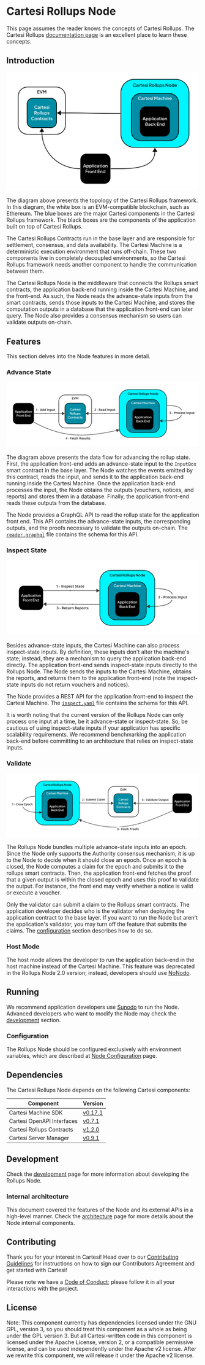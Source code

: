 # Cartesi Rollups Node

This page assumes the reader knows the concepts of Cartesi Rollups.
The Cartesi Rollups [documentation page][rollups-docs] is an excellent place to learn these concepts.

[rollups-docs]: https://docs.cartesi.io/cartesi-rollups/overview/

## Introduction

![Overview](docs/images/overview.svg)

The diagram above presents the topology of the Cartesi Rollups framework.
In this diagram, the white box is an EVM-compatible blockchain, such as Ethereum.
The blue boxes are the major Cartesi components in the Cartesi Rollups framework.
The black boxes are the components of the application built on top of Cartesi Rollups.

The Cartesi Rollups Contracts run in the base layer and are responsible for settlement, consensus, and data availability.
The Cartesi Machine is a deterministic execution environment that runs off-chain.
These two components live in completely decoupled environments, so the Cartesi Rollups framework needs another component to handle the communication between them.

The Cartesi Rollups Node is the middleware that connects the Rollups smart contracts, the application back-end running inside the Cartesi Machine, and the front-end.
As such, the Node reads the advance-state inputs from the smart contracts, sends those inputs to the Cartesi Machine, and stores the computation outputs in a database that the application front-end can later query.
The Node also provides a consensus mechanism so users can validate outputs on-chain.

## Features

This section delves into the Node features in more detail.

### Advance State

![Advance State](docs/images/advance.svg)

The diagram above presents the data flow for advancing the rollup state.
First, the application front-end adds an advance-state input to the `InputBox` smart contract in the base layer.
The Node watches the events emitted by this contract, reads the input, and sends it to the application back-end running inside the Cartesi Machine.
Once the application back-end processes the input, the Node obtains the outputs (vouchers, notices, and reports) and stores them in a database.
Finally, the application front-end reads these outputs from the database.

The Node provides a GraphQL API to read the rollup state for the application front end.
This API contains the advance-state inputs, the corresponding outputs, and the proofs necessary to validate the outputs on-chain.
The [`reader.graphql`](api/graphql/reader.graphql) file contains the schema for this API.

### Inspect State

![Inspect State](docs/images/inspect.svg)

Besides advance-state inputs, the Cartesi Machine can also process inspect-state inputs.
By definition, these inputs don't alter the machine's state; instead, they are a mechanism to query the application back-end directly.
The application front-end sends inspect-state inputs directly to the Rollups Node.
The Node sends the inputs to the Cartesi Machine, obtains the reports, and returns them to the application front-end (note the inspect-state inputs do not return vouchers and notices).

The Node provides a REST API for the application front-end to inspect the Cartesi Machine.
The [`inspect.yaml`](api/openapi/inspect.yaml) file contains the schema for this API.

It is worth noting that the current version of the Rollups Node can only process one input at a time, be it advance-state or inspect-state.
So, be cautious of using inspect-state inputs if your application has specific scalability requirements.
We recommend benchmarking the application back-end before committing to an architecture that relies on inspect-state inputs.

### Validate

![Validate](docs/images/validate.svg)

The Rollups Node bundles multiple advance-state inputs into an epoch.
Since the Node only supports the Authority consensus mechanism, it is up to the Node to decide when it should close an epoch.
Once an epoch is closed, the Node computes a claim for the epoch and submits it to the rollups smart contracts.
Then, the application front-end fetches the proof that a given output is within the closed epoch and uses this proof to validate the output.
For instance, the front end may verify whether a notice is valid or execute a voucher.

Only the validator can submit a claim to the Rollups smart contracts.
The application developer decides who is the validator when deploying the application contract to the base layer.
If you want to run the Node but aren't the application's validator, you may turn off the feature that submits the claims.
The [configuration](#configuration) section describes how to do so.

### Host Mode

The host mode allows the developer to run the application back-end in the host machine instead of the Cartesi Machine.
This feature was deprecated in the Rollups Node 2.0 version; instead, developers should use [NoNodo][nonodo].

[nonodo]: https://github.com/gligneul/nonodo#nonodo

## Running

We recommend application developers use [Sunodo][sunodo-docs] to run the Node.
Advanced developers who want to modify the Node may check the [development](#development) section.

[sunodo-docs]: https://docs.sunodo.io/

### Configuration

The Rollups Node should be configured exclusively with environment variables, which are described at [Node Configuration](docs/config.md) page.

## Dependencies

The Cartesi Rollups Node depends on the following Cartesi components:

| Component | Version |
|---|---|
| Cartesi Machine SDK | [v0.17.1](https://github.com/cartesi/machine-emulator-sdk/releases/tag/v0.17.1) |
| Cartesi OpenAPI Interfaces | [v0.7.1](https://github.com/cartesi/openapi-interfaces/releases/tag/v0.7.1) |
| Cartesi Rollups Contracts | [v1.2.0](https://github.com/cartesi/rollups-contracts/releases/tag/v1.2.0) |
| Cartesi Server Manager | [v0.9.1](https://github.com/cartesi/server-manager/releases/tag/v0.9.1) |

## Development

Check the [development](docs/development.md) page for more information about developing the Rollups Node.

### Internal architecture

This document covered the features of the Node and its external APIs in a high-level manner.
Check the [architecture](docs/architecture.md) page for more details about the Node internal components.

## Contributing

Thank you for your interest in Cartesi!
Head over to our [Contributing Guidelines](docs/contributing.md) for instructions on how to sign our Contributors Agreement and get started with Cartesi!

Please note we have a [Code of Conduct](docs/code_of_conduct.md); please follow it in all your interactions with the project.

## License

Note: This component currently has dependencies licensed under the GNU GPL, version 3, so you should treat this component as a whole as being under the GPL version 3.
But all Cartesi-written code in this component is licensed under the Apache License, version 2, or a compatible permissive license, and can be used independently under the Apache v2 license.
After we rewrite this component, we will release it under the Apache v2 license.
